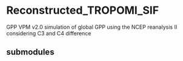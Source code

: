# Reconstructed_TROPOMI_SIF
GPP VPM v2.0 simulation of global GPP using the NCEP reanalysis II considering C3 and C4 difference

## submodules
